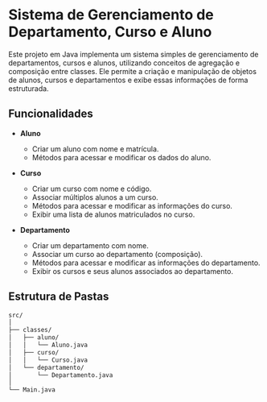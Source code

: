 # Sistema de Gerenciamento de Departamento, Curso e Aluno

Este projeto em Java implementa um sistema simples de gerenciamento de departamentos, cursos e alunos, utilizando conceitos de agregação e composição entre classes. Ele permite a criação e manipulação de objetos de alunos, cursos e departamentos e exibe essas informações de forma estruturada.

## Funcionalidades

- **Aluno**
  - Criar um aluno com nome e matrícula.
  - Métodos para acessar e modificar os dados do aluno.
  
- **Curso**
  - Criar um curso com nome e código.
  - Associar múltiplos alunos a um curso.
  - Métodos para acessar e modificar as informações do curso.
  - Exibir uma lista de alunos matriculados no curso.
  
- **Departamento**
  - Criar um departamento com nome.
  - Associar um curso ao departamento (composição).
  - Métodos para acessar e modificar as informações do departamento.
  - Exibir os cursos e seus alunos associados ao departamento.

## Estrutura de Pastas

```bash
src/
│
├── classes/
│   ├── aluno/
│   │   └── Aluno.java
│   ├── curso/
│   │   └── Curso.java
│   └── departamento/
│       └── Departamento.java
│
└── Main.java
